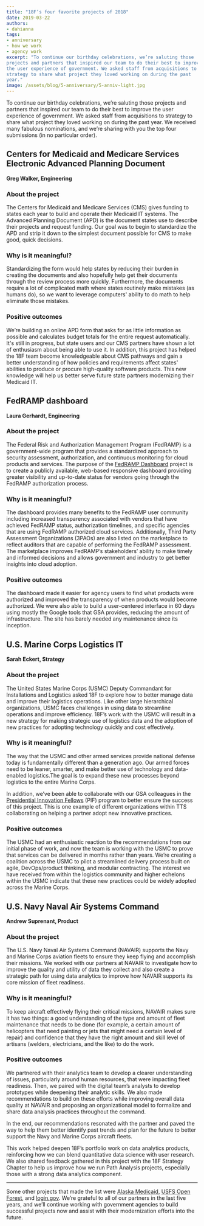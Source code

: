 ```yaml
---
title: "18F’s four favorite projects of 2018"
date: 2019-03-22
authors:
- dahianna
tags:
- anniversary
- how we work
- agency work
excerpt: "To continue our birthday celebrations, we’re saluting those
projects and partners that inspired our team to do their best to improve
the user experience of government. We asked staff from acquisitions to
strategy to share what project they loved working on during the past
year."
image: /assets/blog/5-anniversary/5-anniv-light.jpg
---
```


To continue our birthday celebrations, we’re saluting those projects and
partners that inspired our team to do their best to improve the user
experience of government. We asked staff from acquisitions to strategy
to share what project they loved working on during the past year. We
received many fabulous nominations, and we’re sharing with you the top four submissions (in no particular order).

## Centers for Medicaid and Medicare Services Electronic Advanced Planning Document

**Greg Walker, Engineering**

### About the project

The Centers for Medicaid and Medicare Services (CMS) gives funding to
states each year to build and operate their Medicaid IT systems. The
Advanced Planning Document (APD) is the document states use to describe
their projects and request funding. Our goal was to begin to standardize
the APD and strip it down to the simplest document possible for CMS to
make good, quick decisions.

### Why is it meaningful?

Standardizing the form would help states by reducing their burden in
creating the documents and also hopefully help get their documents
through the review process more quickly. Furthermore, the documents
require a lot of complicated math where states routinely make mistakes
(as humans do), so we want to leverage computers' ability to do math to
help eliminate those mistakes.

### Positive outcomes

We’re building an online APD form that asks for as little information as
possible and calculates budget totals for the entire request
automatically. It's still in progress, but state users and our CMS
partners have shown a lot of enthusiasm about being able to use it. In
addition, this project has helped the 18F team become knowledgeable
about CMS pathways and gain a better understanding of how policies and
requirements affect states' abilities to produce or procure high-quality
software products. This new knowledge will help us better serve future
state partners modernizing their Medicaid IT.

## FedRAMP dashboard

**Laura Gerhardt, Engineering**

### About the project

The Federal Risk and Authorization Management Program (FedRAMP) is a
government-wide program that provides a standardized approach to
security assessment, authorization, and continuous monitoring for cloud
products and services. The purpose of the [FedRAMP Dashboard](https://marketplace.fedramp.gov/#/products?sort=productName)
project is to create a publicly available, web-based responsive
dashboard providing greater visibility and up-to-date status for vendors
going through the FedRAMP authorization process.

### Why is it meaningful?

The dashboard provides many benefits to the FedRAMP user community
including increased transparency associated with vendors that have
achieved FedRAMP status, authorization timelines, and specific agencies
that are using FedRAMP authorized cloud services. Additionally, Third
Party Assessment Organizations (3PAOs) are also listed on the
marketplace to reflect auditors that are capable of performing the
FedRAMP assessment. The marketplace improves FedRAMP’s stakeholders’
ability to make timely and informed decisions and allows government and
industry to get better insights into cloud adoption.

### Positive outcomes

The dashboard made it easier for agency users to find what products were
authorized and improved the transparency of when products would become
authorized. We were also able to build a user-centered interface in 60
days using mostly the Google tools that GSA provides, reducing the
amount of infrastructure. The site has barely needed any maintenance
since its inception.

## U.S. Marine Corps Logistics IT

**Sarah Eckert, Strategy**

### About the project

The United States Marine Corps (USMC) Deputy Commandant for
Installations and Logistics asked 18F to explore how to better manage
data and improve their logistics operations. Like other large
hierarchical organizations, USMC faces challenges in using data to
streamline operations and improve efficiency. 18F’s work with the USMC
will result in a new strategy for making strategic use of logistics data
and the adoption of new practices for adopting technology quickly and
cost effectively.

### Why is it meaningful?

The way that the USMC and other armed services provide national defense
today is fundamentally different than a generation ago. Our armed forces
need to be leaner, smarter, and make better use of technology and
data-enabled logistics.The goal is to expand these new processes beyond
logistics to the entire Marine Corps.

In addition, we’ve been able to collaborate with our GSA colleagues in
the [Presidential Innovation Fellows](https://presidentialinnovationfellows.gov/) (PIF) program to better ensure the
success of this project. This is one example of different organizations
within TTS collaborating on helping a partner adopt new innovative
practices.

### Positive outcomes

The USMC had an enthusiastic reaction to the recommendations from our
initial phase of work, and now the team is working with the USMC to
prove that services can be delivered in months rather than years. We’re
creating a coalition across the USMC to pilot a streamlined delivery
process built on agile, DevOps/product thinking, and modular
contracting. The interest we have received from within the logistics
community and higher echelons within the USMC indicate that these new
practices could be widely adopted across the Marine Corps.

## U.S. Navy Naval Air Systems Command

**Andrew Suprenant, Product**

### About the project

The U.S. Navy Naval Air Systems Command (NAVAIR) supports the Navy and
Marine Corps aviation fleets to ensure they keep flying and accomplish
their missions. We worked with our partners at NAVAIR to investigate how
to improve the quality and utility of data they collect and also create
a strategic path for using data analytics to improve how NAVAIR supports
its core mission of fleet readiness.

### Why is it meaningful?

To keep aircraft effectively flying their critical missions, NAVAIR
makes sure it has two things: a good understanding of the type and
amount of fleet maintenance that needs to be done (for example, a
certain amount of helicopters that need painting or jets that might need
a certain level of repair) and confidence that they have the right
amount and skill level of artisans (welders, electricians, and the like)
to do the work.

### Positive outcomes

We partnered with their analytics team to develop a clearer
understanding of issues, particularly around human resources, that were
impacting fleet readiness. Then, we paired with the digital team’s
analysts to develop prototypes while deepening their analytic skills. We
also made recommendations to build on these efforts while improving
overall data quality at NAVAIR and proposing an organizational model to
formalize and share data analysis practices throughout the command.

In the end, our recommendations resonated with the partner and paved the
way to help them better identify past trends and plan for the future to
better support the Navy and Marine Corps aircraft fleets.

This work helped deepen 18F’s portfolio work on data analytics products,
reinforcing how we can blend quantitative data science with user
research. We also shared feedback gathered in this project with the 18F
Strategy Chapter to help us improve how we run Path Analysis projects,
especially those with a strong data analytics component.

---

Some other projects that made the list were [Alaska
Medicaid](https://18f.gsa.gov/our-work/alaska-dhss/), [USFS Open Forest](https://18f.gsa.gov/our-work/forest-service/), and [login.gov](https://18f.gsa.gov/our-work/login-gov/). We’re grateful to all of our partners in the last five years, and we’ll continue working with government agencies to build successful projects now and assist with their modernization efforts into the future.
